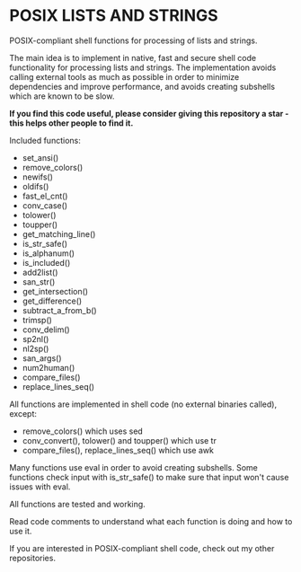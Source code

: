 # POSIX LISTS AND STRINGS
POSIX-compliant shell functions for processing of lists and strings.

The main idea is to implement in native, fast and secure shell code functionality for processing lists and strings. The implementation avoids calling external tools as much as possible in order to minimize dependencies and improve performance, and avoids creating subshells which are known to be slow.

**If you find this code useful, please consider giving this repository a star - this helps other people to find it.**

Included functions:
- set_ansi()
- remove_colors()
- newifs()
- oldifs()
- fast_el_cnt()
- conv_case()
- tolower()
- toupper()
- get_matching_line()
- is_str_safe()
- is_alphanum()
- is_included()
- add2list()
- san_str()
- get_intersection()
- get_difference()
- subtract_a_from_b()
- trimsp()
- conv_delim()
- sp2nl()
- nl2sp()
- san_args()
- num2human()
- compare_files()
- replace_lines_seq()

All functions are implemented in shell code (no external binaries called), except:
- remove_colors() which uses sed
- conv_convert(), tolower() and toupper() which use tr
- compare_files(), replace_lines_seq() which use awk

Many functions use eval in order to avoid creating subshells. Some functions check input with is_str_safe() to make sure that input won't cause issues with eval.

All functions are tested and working.

Read code comments to understand what each function is doing and how to use it.

If you are interested in POSIX-compliant shell code, check out my other repositories.
